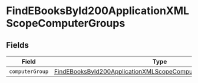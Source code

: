 # FindEBooksById200ApplicationXMLScopeComputerGroups


## Fields

| Field                                                                                                                                                         | Type                                                                                                                                                          | Required                                                                                                                                                      | Description                                                                                                                                                   |
| ------------------------------------------------------------------------------------------------------------------------------------------------------------- | ------------------------------------------------------------------------------------------------------------------------------------------------------------- | ------------------------------------------------------------------------------------------------------------------------------------------------------------- | ------------------------------------------------------------------------------------------------------------------------------------------------------------- |
| `computerGroup`                                                                                                                                               | [FindEBooksById200ApplicationXMLScopeComputerGroupsComputerGroup](../../models/operations/findebooksbyid200applicationxmlscopecomputergroupscomputergroup.md) | :heavy_minus_sign:                                                                                                                                            | N/A                                                                                                                                                           |